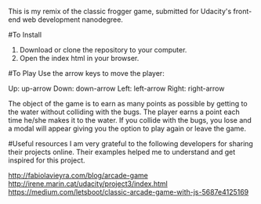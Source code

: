 
This is my remix of the classic frogger game, submitted for Udacity's front-end web development nanodegree.

#To Install
1. Download or clone the repository to your computer.
2. Open the index html in your browser.

#To Play
Use the arrow keys to move the player:

Up: up-arrow
Down: down-arrow
Left: left-arrow 
Right: right-arrow

The object of the game is to earn as many points as possible by getting to the water without colliding with the bugs. The player earns a point each time he/she makes it to the water. If you collide with the bugs, you lose and a modal will appear giving you the option to play again or leave the game.

#Useful resources
I am very grateful to the following developers for sharing their projects online. Their examples helped me to understand and get inspired for this project.

http://fabiolavieyra.com/blog/arcade-game
http://irene.marin.cat/udacity/project3/index.html
https://medium.com/letsboot/classic-arcade-game-with-js-5687e4125169
